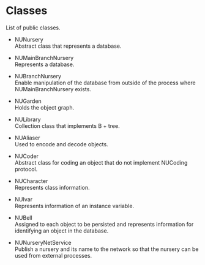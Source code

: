 # Classes
List of public classes.

* NUNursery  
Abstract class that represents a database.

* NUMainBranchNursery  
Represents a database.

* NUBranchNursery  
Enable manipulation of the database from outside of the process where NUMainBranchNursery exists.

* NUGarden  
Holds the object graph.

* NULibrary  
Collection class that implements B + tree.

* NUAliaser  
Used to encode and decode objects.

* NUCoder  
Abstract class for coding an object that do not implement NUCoding protocol.

* NUCharacter  
Represents class information.

* NUIvar  
Represents information of an instance variable.

* NUBell  
Assigned to each object to be persisted and represents information for identifying an object in the database.

* NUNurseryNetService  
Publish a nursery and its name to the network so that the nursery can be used from external processes.
